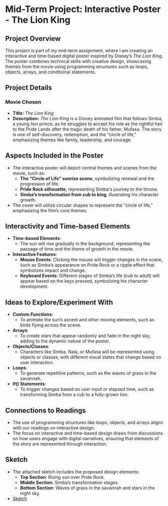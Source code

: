 # Mid-Term Project: Interactive Poster - The Lion King

## Project Overview
This project is part of my mid-term assignment, where I am creating an interactive and time-based digital poster inspired by Disney’s *The Lion King*. The poster combines technical skills with creative design, showcasing themes from the movie using programming structures such as loops, objects, arrays, and conditional statements.

## Project Details
### Movie Chosen
- **Title:** *The Lion King*
- **Description:** 
  *The Lion King* is a Disney animated film that follows Simba, a young lion prince, as he struggles to accept his role as the rightful heir to the Pride Lands after the tragic death of his father, Mufasa. The story is one of self-discovery, redemption, and the "circle of life," emphasizing themes like family, leadership, and courage.

## Aspects Included in the Poster
- The interactive poster will depict central themes and scenes from the movie, such as:
  - **The “Circle of Life” sunrise scene**, symbolizing renewal and the progression of life.
  - **Pride Rock silhouette**, representing Simba's journey to the throne.
  - **Simba’s transformation from cub to king**, illustrating his character growth.
- The cover will utilize circular shapes to represent the "circle of life," emphasizing the film’s core themes.

## Interactivity and Time-based Elements
- **Time-based Elements**:
  - The sun will rise gradually in the background, representing the passage of time and the theme of growth in the movie.
- **Interactive Features**:
  - **Mouse Events**: Clicking the mouse will trigger changes in the scene, such as Simba’s appearance on Pride Rock or a ripple effect that symbolizes impact and change.
  - **Keyboard Events**: Different stages of Simba’s life (cub to adult) will appear based on the keys pressed, symbolizing his character development.

## Ideas to Explore/Experiment With
- **Custom Functions**: 
  - To animate the sun’s ascent and other moving elements, such as birds flying across the scene.
- **Arrays**:
  - To create stars that appear randomly and fade in the night sky, adding to the dynamic nature of the poster.
- **Objects/Classes**:
  - Characters like Simba, Nala, or Mufasa will be represented using objects or classes, with different visual states that change based on user interaction.
- **Loops**:
  - To generate repetitive patterns, such as the waves of grass in the savannah.
- **If() Statements**:
  - To trigger changes based on user input or elapsed time, such as transforming Simba from a cub to a fully-grown lion.

## Connections to Readings
- The use of programming structures like loops, objects, and arrays aligns with our readings on interactive design.
- The focus on interactive and time-based design draws from discussions on how users engage with digital narratives, ensuring that elements of the story are represented through interaction.

## Sketch
- The attached sketch includes the proposed design elements:
  - **Top Section**: Rising sun over Pride Rock.
  - **Middle Section**: Simba’s transformation stages.
  - **Bottom Section**: Waves of grass in the savannah and stars in the night sky.
- [Sketch](Lion_king_midterm.jpg)
